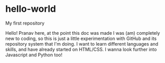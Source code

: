 # hello-world
My first repository

Hello!
Pranav here, at the point this doc was made I was (am) completely new to coding, so this is just a little experimentation with GitHub and its repository system that I'm doing. I want to learn different languages and skills, and have already started on HTML/CSS. I wanna look further into Javascript and Python too!


